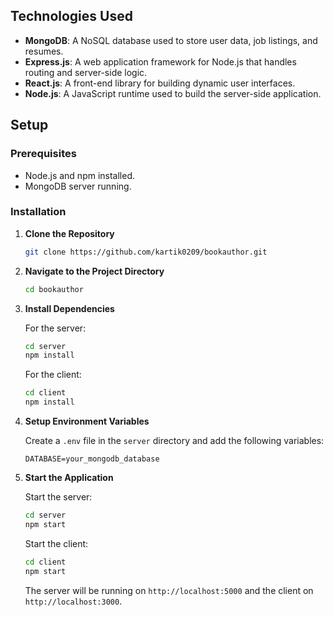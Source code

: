 ## Technologies Used

- **MongoDB**: A NoSQL database used to store user data, job listings, and resumes.
- **Express.js**: A web application framework for Node.js that handles routing and server-side logic.
- **React.js**: A front-end library for building dynamic user interfaces.
- **Node.js**: A JavaScript runtime used to build the server-side application.

## Setup

### Prerequisites
- Node.js and npm installed.
- MongoDB server running.

### Installation

1. **Clone the Repository**

   ```bash
   git clone https://github.com/kartik0209/bookauthor.git
   ```

2. **Navigate to the Project Directory**

   ```bash
   cd bookauthor
   ```

3. **Install Dependencies**

   For the server:
   ```bash
   cd server
   npm install
   ```

   For the client:
   ```bash
   cd client
   npm install
   ```

4. **Setup Environment Variables**

   Create a `.env` file in the `server` directory and add the following variables:

   ```env
   DATABASE=your_mongodb_database
   ```

5. **Start the Application**

   Start the server:
   ```bash
   cd server
   npm start
   ```

   Start the client:
   ```bash
   cd client
   npm start
   ```

   The server will be running on `http://localhost:5000` and the client on `http://localhost:3000`.


